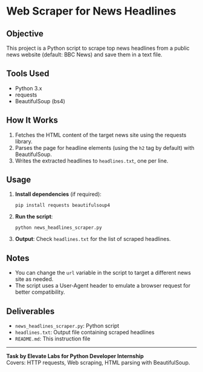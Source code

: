 # Web Scraper for News Headlines

## Objective
This project is a Python script to scrape top news headlines from a public news website (default: BBC News) and save them in a text file.

## Tools Used
- Python 3.x
- requests
- BeautifulSoup (bs4)

## How It Works
1. Fetches the HTML content of the target news site using the requests library.
2. Parses the page for headline elements (using the `h2` tag by default) with BeautifulSoup.
3. Writes the extracted headlines to `headlines.txt`, one per line.

## Usage

1. **Install dependencies** (if required):
    ```
    pip install requests beautifulsoup4
    ```
2. **Run the script**:
    ```
    python news_headlines_scraper.py
    ```

3. **Output**: Check `headlines.txt` for the list of scraped headlines.

## Notes
- You can change the `url` variable in the script to target a different news site as needed.
- The script uses a User-Agent header to emulate a browser request for better compatibility.

## Deliverables
- `news_headlines_scraper.py`: Python script
- `headlines.txt`: Output file containing scraped headlines
- `README.md`: This instruction file

---

**Task by Elevate Labs for Python Developer Internship**  
Covers: HTTP requests, Web scraping, HTML parsing with BeautifulSoup.
